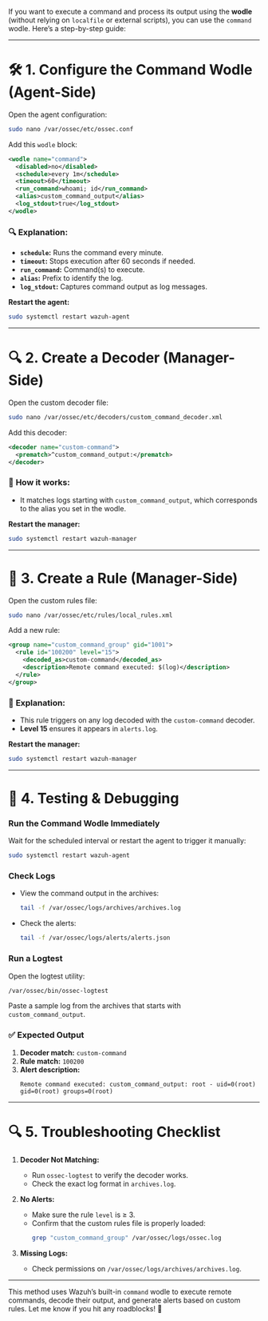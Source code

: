 If you want to execute a command and process its output using the **wodle** (without relying on `localfile` or external scripts), you can use the `command` wodle. Here’s a step-by-step guide:

---

# 🛠️ **1. Configure the Command Wodle (Agent-Side)**  

Open the agent configuration:  
```bash
sudo nano /var/ossec/etc/ossec.conf
```

Add this `wodle` block:

```xml
<wodle name="command">
  <disabled>no</disabled>
  <schedule>every 1m</schedule>
  <timeout>60</timeout>
  <run_command>whoami; id</run_command>
  <alias>custom_command_output</alias>
  <log_stdout>true</log_stdout>
</wodle>
```

### 🔍 **Explanation:**  
- **`schedule`:** Runs the command every minute.  
- **`timeout`:** Stops execution after 60 seconds if needed.  
- **`run_command`:** Command(s) to execute.  
- **`alias`:** Prefix to identify the log.  
- **`log_stdout`:** Captures command output as log messages.  

**Restart the agent:**  
```bash
sudo systemctl restart wazuh-agent
```

---

# 🔍 **2. Create a Decoder (Manager-Side)**  

Open the custom decoder file:  
```bash
sudo nano /var/ossec/etc/decoders/custom_command_decoder.xml
```

Add this decoder:

```xml
<decoder name="custom-command">
  <prematch>^custom_command_output:</prematch>
</decoder>
```

### 🧠 **How it works:**  
- It matches logs starting with `custom_command_output`, which corresponds to the alias you set in the wodle.  

**Restart the manager:**  
```bash
sudo systemctl restart wazuh-manager
```

---

# 🚨 **3. Create a Rule (Manager-Side)**  

Open the custom rules file:  
```bash
sudo nano /var/ossec/etc/rules/local_rules.xml
```

Add a new rule:

```xml
<group name="custom_command_group" gid="1001">
  <rule id="100200" level="15">
    <decoded_as>custom-command</decoded_as>
    <description>Remote command executed: $(log)</description>
  </rule>
</group>
```

### 🧠 **Explanation:**  
- This rule triggers on any log decoded with the `custom-command` decoder.  
- **Level 15** ensures it appears in `alerts.log`.

**Restart the manager:**  
```bash
sudo systemctl restart wazuh-manager
```

---

# 🧪 **4. Testing & Debugging**  

### **Run the Command Wodle Immediately**  
Wait for the scheduled interval or restart the agent to trigger it manually:

```bash
sudo systemctl restart wazuh-agent
```

### **Check Logs**  
- View the command output in the archives:  
  ```bash
  tail -f /var/ossec/logs/archives/archives.log
  ```
- Check the alerts:  
  ```bash
  tail -f /var/ossec/logs/alerts/alerts.json
  ```

### **Run a Logtest**  
Open the logtest utility:

```bash
/var/ossec/bin/ossec-logtest
```

Paste a sample log from the archives that starts with `custom_command_output`.

### ✅ **Expected Output**  
1. **Decoder match:** `custom-command`  
2. **Rule match:** `100200`  
3. **Alert description:**  
   ```
   Remote command executed: custom_command_output: root - uid=0(root) gid=0(root) groups=0(root)
   ```

---

# 🔍 **5. Troubleshooting Checklist**  

1. **Decoder Not Matching:**  
   - Run `ossec-logtest` to verify the decoder works.  
   - Check the exact log format in `archives.log`.  

2. **No Alerts:**  
   - Make sure the rule `level` is ≥ 3.  
   - Confirm that the custom rules file is properly loaded:  
     ```bash
     grep "custom_command_group" /var/ossec/logs/ossec.log
     ```

3. **Missing Logs:**  
   - Check permissions on `/var/ossec/logs/archives/archives.log`.  

---

This method uses Wazuh’s built-in `command` wodle to execute remote commands, decode their output, and generate alerts based on custom rules. Let me know if you hit any roadblocks! 🚀
